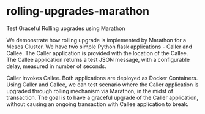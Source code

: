 # rolling-upgrades-marathon
Test Graceful Rolling upgrades using Marathon

We demonstrate how rolling upgrade is implemented by Marathon for a Mesos Cluster. We have two simple Python flask applications - Caller and Callee. The Caller application is provided with the location of the Callee. The Callee application returns a test JSON message, with a configurable delay, measured in number of seconds.

Caller invokes Callee. Both applications are deployed as Docker Containers. Using Caller and Callee, we can test scenario where the Caller application is upgraded through rolling mechanism via Marathon, in the midst of transaction. The goal is to have a graceful upgrade of the Caller application, without causing an ongoing transaction with Callee application to break. 



